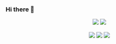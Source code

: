 ### Hi there 👋


<div align="center">
<img src="https://github-readme-stats.vercel.app/api/top-langs/?username=sena-22&layout=compact&theme=nightowl">
<img src="https://github-readme-stats.vercel.app/api?username=sena-22&theme=material-palenight&show_icons=true">

</div> <br>
<div align="center">
<img src="https://img.shields.io/badge/Javascript-F7DF1E?style=flat-square&logo=JavaScript&logoColor=white"> 
<img src = "https://img.shields.io/badge/tomato-tomato-purple">  
<a href="https://velog.io/@sena-22"><img src="https://img.shields.io/badge/Tistory-000000?style=flat-square&logo=Velog&logoColor=white"/>
</div>


<!--
**sena-22/sena-22** is a ✨ _special_ ✨ repository because its `README.md` (this file) appears on your GitHub profile.

<img scr="https://github-readme-stats.vercel.app/api/top-langs/?sena-22=anuraghazra&layout=compact><br>


Here are some ideas to get you started:

- 🔭 I’m currently working on ...
- 🌱 I’m currently learning ...
- 👯 I’m looking to collaborate on ...
- 🤔 I’m looking for help with ...
- 💬 Ask me about ...
- 📫 How to reach me: ...
- 😄 Pronouns: ...
- ⚡ Fun fact: ...
-->

